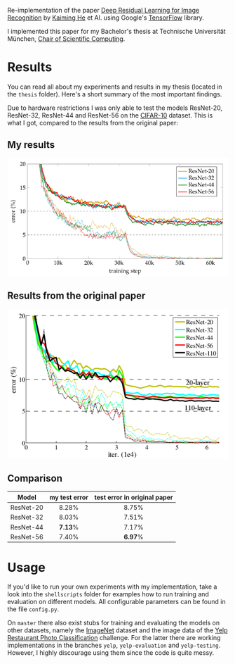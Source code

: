 Re-implementation of the paper [Deep Residual Learning for Image Recognition](https://arxiv.org/abs/1512.03385) by 
[Kaiming He](https://github.com/KaimingHe) et Al. using Google's [TensorFlow](https://www.tensorflow.org/) library.

I implemented this paper for my Bachelor's thesis at Technische Universität München, 
[Chair of Scientific Computing](http://www5.in.tum.de/wiki/index.php/Home).

# Results

You can read all about my experiments and results in my thesis (located in the `thesis` folder). Here's a short summary 
of the most important findings.

Due to hardware restrictions I was only able to test the models ResNet-20, ResNet-32, ResNet-44 and ResNet-56 on the 
[CIFAR-10](https://www.cs.toronto.edu/~kriz/cifar.html) dataset. This is what I got, compared to the results from the 
original paper:

## My results
![My results on CIFAR-10][my_results]

## Results from the original paper
![Results on CIFAR-10 from the original paper][original_results]

## Comparison
| **Model** | **my test error** | **test error in original paper** |
|:---------:|:-----------------:|:--------------------------------:|
| ResNet-20 | 8.28%             | 8.75%                            |
| ResNet-32 | 8.03%             | 7.51%                            |
| ResNet-44 | **7.13**%         | 7.17%                            |
| ResNet-56 | 7.40%             | **6.97**%                        |

# Usage

If you'd like to run your own experiments with my implementation, take a look into the `shellscripts` folder for 
examples how to run training and evaluation on different models. All configurable parameters can be found in the file
`config.py`.

On `master` there also exist stubs for training and evaluating the models on other datasets, namely the 
[ImageNet](http://www.image-net.org/) dataset and the image data of the 
[Yelp Restaurant Photo Classification](https://www.kaggle.com/c/yelp-restaurant-photo-classification) challenge. For the
latter there are working implementations in the branches `yelp`, `yelp-evaluation` and `yelp-testing`. However, I highly
discourage using them since the code is quite messy.

[my_results]: thesis/my_results.png "My results on CIFAR-10"
[original_results]: thesis/original_results.png "Results on CIFAR-10 from the original paper"